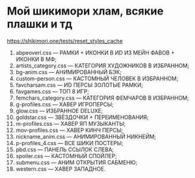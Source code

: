 # Мой шикимори хлам, всякие плашки и тд
https://shikimori.one/tests/reset_styles_cache

1. abpeoverl.css — РАМКИ + ИКОНКИ В ИD ИЗ МЕЙН ФАВОВ + ИКОНКИ В МФ;
2. artists_category.css — КАТЕГОРИЯ ХУДОЖНИКОВ В ИЗБРАННОМ;
3. bg-anim.css — АНИМИРОВАННЫЙ БЭК;
4. custom-person.css — КАСТОМНЫЙ ЧЕЛОВЕК В ИЗБРАННОМ;
5. favcharsam.css — ИD ПЕРСЫ ЗОЛОТЫЕ РАМКИ;
6. favgames.css — ТОП 8 ИГР;
7. femchars_category.css — КАТЕГОРИЯ ФЕМЧАРОВ В ИЗБРАННОМ;
8. g-profiles.css — ХАВЕР ИГРОПЕРСЫ;
9. glow.css — ИЗБРАННОЕ DELUXE;
10. goldstar.css — ЗВЁЗДОЧКИ + ПЕРЕИМЕНОВАНИЯ;
11. m-profiles.css — ХАВЕР ЯП МУЗЫКАНТЫ;
12. mov-profiles.css — ХАВЕР КИНЧ ПЕРСЫ;
13. nickname_anim.css — АНИМИРОВАННЫЙ НИКНЕЙМ;
14. p-profiles_4.css — ВСЕ ШИКИ ПОСТЕРЫ;
15. pbd.css — ПАНЕЛЬ ССЫЛОК СЛЕВА;
16. spoiler.css — КАСТОМНЫЙ СПОЙЛЕР;
17. submenu.css — АНИМ ОТКРЫТИЯ САБМЕНЮ;
18. western.css — ХАВЕР ЗАПАДНОЕ.
